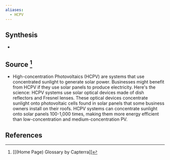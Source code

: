 ```yaml
---
aliases:
  - HCPV
---
```

## Synthesis
- 
## Source [^1]
- High-concentration Photovoltaics (HCPV) are systems that use concentrated sunlight to generate solar power. Businesses might benefit from HCPV if they use solar panels to produce electricity. Here's the science: HCPV systems use solar optical devices made of dish reflectors and Fresnel lenses. These optical devices concentrate sunlight onto photovoltaic cells found in solar panels that some business owners install on their roofs. HCPV systems can concentrate sunlight onto solar panels 100-1,000 times, making them more energy efficient than low-concentration and medium-concentration PV.
## References

[^1]: [[(Home Page) Glossary by Capterra]]